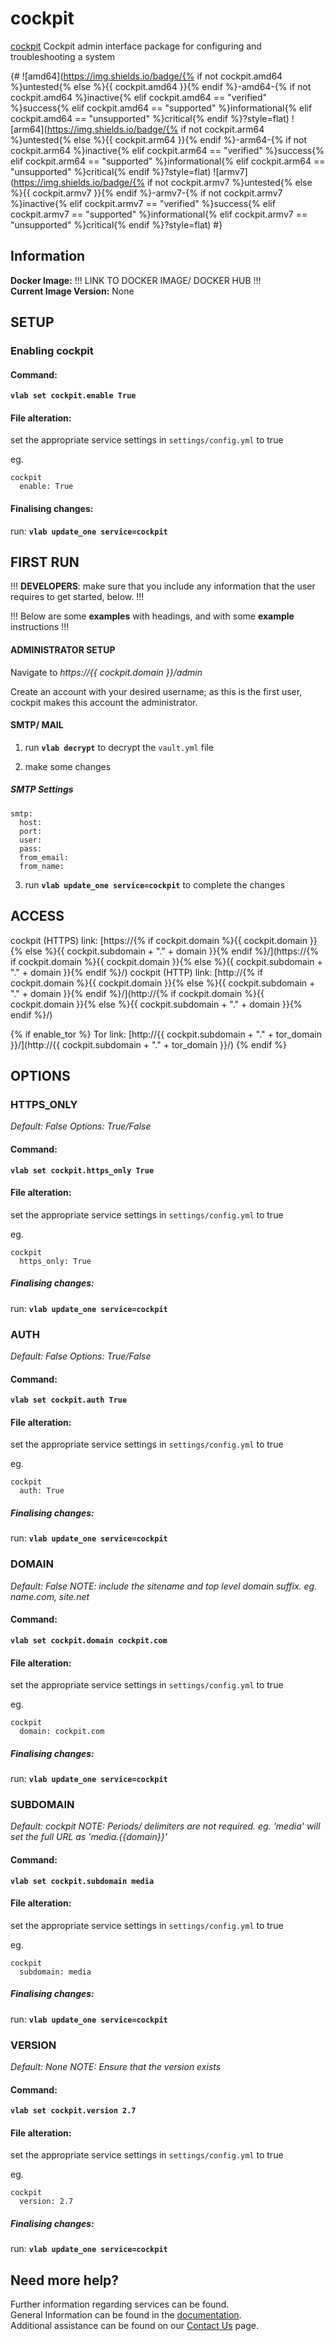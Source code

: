 # cockpit

[cockpit](https://cockpit-project.org) Cockpit admin interface package for configuring and troubleshooting a system

{# ![amd64](https://img.shields.io/badge/{% if not cockpit.amd64 %}untested{% else %}{{ cockpit.amd64 }}{% endif %}-amd64-{% if not cockpit.amd64 %}inactive{% elif cockpit.amd64 == "verified" %}success{% elif cockpit.amd64 == "supported" %}informational{% elif cockpit.amd64 == "unsupported" %}critical{% endif %}?style=flat)
![arm64](https://img.shields.io/badge/{% if not cockpit.arm64 %}untested{% else %}{{ cockpit.arm64 }}{% endif %}-arm64-{% if not cockpit.arm64 %}inactive{% elif cockpit.arm64 == "verified" %}success{% elif cockpit.arm64 == "supported" %}informational{% elif cockpit.arm64 == "unsupported" %}critical{% endif %}?style=flat)
![armv7](https://img.shields.io/badge/{% if not cockpit.armv7 %}untested{% else %}{{ cockpit.armv7 }}{% endif %}-armv7-{% if not cockpit.armv7 %}inactive{% elif cockpit.armv7 == "verified" %}success{% elif cockpit.armv7 == "supported" %}informational{% elif cockpit.armv7 == "unsupported" %}critical{% endif %}?style=flat) #}

## Information


**Docker Image:** !!! LINK TO DOCKER IMAGE/ DOCKER HUB !!!  
**Current Image Version:** None

## SETUP

### Enabling cockpit

#### Command:

**`vlab set cockpit.enable True`**

#### File alteration:

set the appropriate service settings in `settings/config.yml` to true

eg.
```
cockpit
  enable: True
```

#### Finalising changes:

run: **`vlab update_one service=cockpit`**

## FIRST RUN

!!! **DEVELOPERS**: make sure that you include any information that the user requires to get started, below. !!!

!!! Below are some **examples** with headings, and with some **example** instructions !!!

#### ADMINISTRATOR SETUP

Navigate to *https://{{ cockpit.domain }}/admin*

Create an account with your desired username; as this is the first user, cockpit makes this account the administrator.

#### SMTP/ MAIL

1. run **`vlab decrypt`** to decrypt the `vault.yml` file

2. make some changes


##### SMTP Settings
```
smtp:
  host:
  port:
  user:
  pass:
  from_email:
  from_name:
```

3. run **`vlab update_one service=cockpit`** to complete the changes


## ACCESS

cockpit (HTTPS) link: [https://{% if cockpit.domain %}{{ cockpit.domain }}{% else %}{{ cockpit.subdomain + "." + domain }}{% endif %}/](https://{% if cockpit.domain %}{{ cockpit.domain }}{% else %}{{ cockpit.subdomain + "." + domain }}{% endif %}/)
cockpit (HTTP) link: [http://{% if cockpit.domain %}{{ cockpit.domain }}{% else %}{{ cockpit.subdomain + "." + domain }}{% endif %}/](http://{% if cockpit.domain %}{{ cockpit.domain }}{% else %}{{ cockpit.subdomain + "." + domain }}{% endif %}/)

{% if enable_tor %}
Tor link: [http://{{ cockpit.subdomain + "." + tor_domain }}/](http://{{ cockpit.subdomain + "." + tor_domain }}/)
{% endif %}

## OPTIONS

### HTTPS_ONLY
*Default: False*
*Options: True/False*

#### Command:

**`vlab set cockpit.https_only True`**

#### File alteration:

set the appropriate service settings in `settings/config.yml` to true

eg.
```
cockpit
  https_only: True
```

##### Finalising changes:

run: **`vlab update_one service=cockpit`**

### AUTH
*Default: False*
*Options: True/False*

#### Command:

**`vlab set cockpit.auth True`**

#### File alteration:

set the appropriate service settings in `settings/config.yml` to true

eg.
```
cockpit
  auth: True
```

##### Finalising changes:

run: **`vlab update_one service=cockpit`**

### DOMAIN
*Default: False*
*NOTE: include the sitename and top level domain suffix. eg. name.com, site.net*

#### Command:

**`vlab set cockpit.domain cockpit.com`**

#### File alteration:

set the appropriate service settings in `settings/config.yml` to true

eg.
```
cockpit
  domain: cockpit.com
```

##### Finalising changes:

run: **`vlab update_one service=cockpit`**

### SUBDOMAIN
*Default: cockpit*
*NOTE: Periods/ delimiters are not required. eg. 'media' will set the full URL as 'media.{{domain}}'*

#### Command:

**`vlab set cockpit.subdomain media`**

#### File alteration:

set the appropriate service settings in `settings/config.yml` to true

eg.
```
cockpit
  subdomain: media
```

##### Finalising changes:

run: **`vlab update_one service=cockpit`**

### VERSION
*Default: None*
*NOTE: Ensure that the version exists*

#### Command:

**`vlab set cockpit.version 2.7`**

#### File alteration:

set the appropriate service settings in `settings/config.yml` to true

eg.
```
cockpit
  version: 2.7
```

##### Finalising changes:

run: **`vlab update_one service=cockpit`**

## Need more help?
Further information regarding services can be found. \
General Information can be found in the [documentation](https://docs.vivumlab.com). \
Additional assistance can be found on our [Contact Us](https://docs.vivumlab.com/Contact-us) page.
